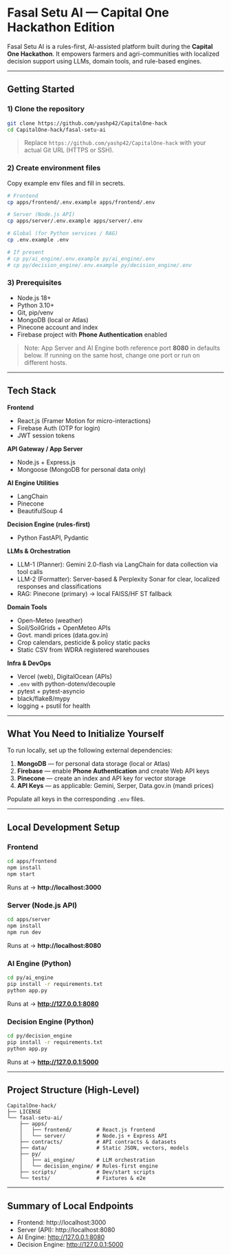 # Fasal Setu AI — Capital One Hackathon Edition

Fasal Setu AI is a rules-first, AI-assisted platform built during the **Capital One Hackathon**. It empowers farmers and agri-communities with localized decision support using LLMs, domain tools, and rule-based engines.

---

## Getting Started

### 1) Clone the repository
```bash
git clone https://github.com/yashp42/CapitalOne-hack
cd CapitalOne-hack/fasal-setu-ai
```
> Replace `https://github.com/yashp42/CapitalOne-hack` with your actual Git URL (HTTPS or SSH).

### 2) Create environment files
Copy example env files and fill in secrets.
```bash
# Frontend
cp apps/frontend/.env.example apps/frontend/.env

# Server (Node.js API)
cp apps/server/.env.example apps/server/.env

# Global (for Python services / RAG)
cp .env.example .env

# If present
# cp py/ai_engine/.env.example py/ai_engine/.env
# cp py/decision_engine/.env.example py/decision_engine/.env
```

### 3) Prerequisites
- Node.js 18+
- Python 3.10+
- Git, pip/venv
- MongoDB (local or Atlas)
- Pinecone account and index
- Firebase project with **Phone Authentication** enabled

> Note: App Server and AI Engine both reference port **8080** in defaults below. If running on the same host, change one port or run on different hosts.

---

## Tech Stack

**Frontend**
- React.js (Framer Motion for micro-interactions)
- Firebase Auth (OTP for login)
- JWT session tokens

**API Gateway / App Server**
- Node.js + Express.js
- Mongoose (MongoDB for personal data only)

**AI Engine Utilities**
- LangChain
- Pinecone
- BeautifulSoup 4

**Decision Engine (rules-first)**
- Python FastAPI, Pydantic

**LLMs & Orchestration**
- LLM-1 (Planner): Gemini 2.0-flash via LangChain for data collection via tool calls
- LLM-2 (Formatter): Server-based & Perplexity Sonar for clear, localized responses and classifications
- RAG: Pinecone (primary) → local FAISS/HF ST fallback

**Domain Tools**
- Open-Meteo (weather)
- Soil/SoilGrids + OpenMeteo APIs
- Govt. mandi prices (data.gov.in)
- Crop calendars, pesticide & policy static packs
- Static CSV from WDRA registered warehouses

**Infra & DevOps**
- Vercel (web), DigitalOcean (APIs)
- `.env` with python-dotenv/decouple
- pytest + pytest-asyncio
- black/flake8/mypy
- logging + psutil for health

---

## What You Need to Initialize Yourself

To run locally, set up the following external dependencies:

1. **MongoDB** — for personal data storage (local or Atlas)
2. **Firebase** — enable **Phone Authentication** and create Web API keys
3. **Pinecone** — create an index and API key for vector storage
4. **API Keys** — as applicable: Gemini, Serper, Data.gov.in (mandi prices)

Populate all keys in the corresponding `.env` files.

---

## Local Development Setup

### Frontend
```bash
cd apps/frontend
npm install
npm start
```
Runs at → **http://localhost:3000**

### Server (Node.js API)
```bash
cd apps/server
npm install
npm run dev
```
Runs at → **http://localhost:8080**

### AI Engine (Python)
```bash
cd py/ai_engine
pip install -r requirements.txt
python app.py
```
Runs at → **http://127.0.0.1:8080**

### Decision Engine (Python)
```bash
cd py/decision_engine
pip install -r requirements.txt
python app.py
```
Runs at → **http://127.0.0.1:5000**

---

## Project Structure (High-Level)
```
CapitalOne-hack/
├── LICENSE
└── fasal-setu-ai/
    ├── apps/
    │   ├── frontend/        # React.js frontend
    │   └── server/          # Node.js + Express API
    ├── contracts/           # API contracts & datasets
    ├── data/                # Static JSON, vectors, models
    ├── py/
    │   ├── ai_engine/       # LLM orchestration
    │   └── decision_engine/ # Rules-first engine
    ├── scripts/             # Dev/start scripts
    └── tests/               # Fixtures & e2e
```

---

## Summary of Local Endpoints
- Frontend: http://localhost:3000
- Server (API): http://localhost:8080
- AI Engine: http://127.0.0.1:8080
- Decision Engine: http://127.0.0.1:5000
